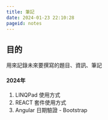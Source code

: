 ```yaml
---
title: 筆記
date: 2024-01-23 22:10:28
pageid: notes
---
```


## 目的
用來記錄未來要撰寫的題目、資訊、筆記

#### 2024年
1. LINQPad 使用方式
2. REACT 套件使用方式
3. Angular 日期驗證 - Bootstrap
